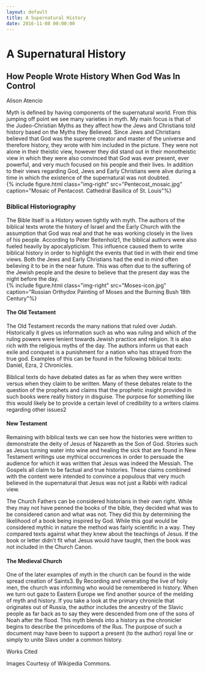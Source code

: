 ```yaml
---
layout: default
title: A Supernatural History
date: 2016-11-08 00:00:00
---
```


# A Supernatural History

## How People Wrote History When God Was In Control 

<p class="author">Alison Atencio</p>

Myth is defined by having components of the supernatural world. From this jumping off point we see many varieties in myth. My main focus is that of the Judeo-Christian Myths as they affect how the Jews and Christians told history based on the Myths they Believed. Since Jews and Christians believed that God was the supreme creator and master of the universe and therefore history, they wrote with him included in the picture. They were not alone in their theistic view, however they did stand out in their monotheistic view in which they were also convinced that God was ever present, ever powerful, and very much focused on his people and their lives. In addition to their views regarding God, Jews and Early Christians were alive during a time in which the existence of the supernatural was not doubted.  
{% include figure.html class="img-right" src="Pentecost_mosaic.jpg" caption="Mosaic of Pentacost. Cathedral Basilica of St. Louis"%}
### Biblical Historiography
The Bible itself is a History woven tightly with myth. The authors of the biblical texts wrote the history of Israel and the Early Church with the assumption that God was real and that he was working closely in the lives of his people. According to Peter Beitenholz1, the biblical authors were also fueled heavily by apocalypticism. This influence caused them to write biblical history in order to highlight the events that tied in with their end time views. Both the Jews and Early Christians had the end in mind often believing it to be in the near future. This was often due to the suffering of the Jewish people and the desire to believe that the present day was the night before the day.  
{% include figure.html class="img-right" src="Moses-icon.jpg" caption="Russian Orthydox Painting of Moses and the Burning Bush 18th Century"%}

#### The Old Testament
The Old Testament records the many nations that ruled over Judah. Historically it gives us information such as who was ruling and which of the ruling powers were lenient towards Jewish practice and religion. It is also rich with the religious myths of the day. The authors inform us that each exile and conquest is a punishment for a nation who has strayed from the true god. Examples of this can be found in the following biblical texts: Daniel, Ezra, 2 Chronicles. 

Biblical texts do have debated dates as far as when they were written versus when they claim to be written. Many of these debates relate to the question of the prophets and claims that the prophetic insight provided in such books were really history in disguise. The purpose for something like this would likely be to provide a certain level of credibility to a writers claims regarding other issues2 

#### New Testament 
Remaining with biblical texts we can see how the histories were written to demonstrate the deity of Jesus of Nazareth as the Son of God. Stories such as Jesus turning water into wine and healing the sick that are found in New Testament writings use mythical occurrences in order to persuade the audience for which it was written that Jesus was indeed the Messiah. The Gospels all claim to be factual and true histories. These claims combined with the content were intended to convince a populous that very much believed in the supernatural that Jesus was not just a Rabbi with radical view.  

The Church Fathers can be considered historians in their own right. While they may not have penned the books of the bible, they decided what was to be considered canon and what was not. They did this by determining the likelihood of a book being inspired by God. While this goal would be considered mythic in nature the method was fairly scientific in a way. They compared texts against what they knew about the teachings of Jesus. If the book or letter didn’t fit what Jesus would have taught, then the book was not included in the Church Canon. 


#### The Medieval Church  
One of the later examples of myth in the church can be found in the wide spread creation of Saints3. By Recording and venerating the live of holy men, the church was informing who would be remembered in history.  When we turn out gaze to Eastern Europe we find another source of the melding of myth and history. If you take a look at the primary chronicle that originates out of Russia, the author includes the ancestry of the Slavic people as far back as to say they were descended from one of the sons of Noah after the flood. This myth blends into a history as the chronicler begins to describe the princedoms of the Rus. The purpose of such a document may have been to support a present (to the author) royal line or simply to unite Slavs under a common history. 
 
Works Cited

Images Courtesy of Wikipedia Commons.
